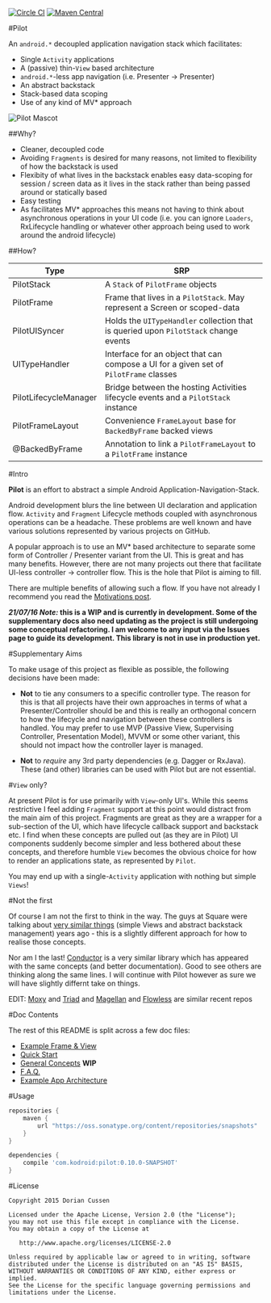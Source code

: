 [![Circle CI](https://circleci.com/gh/doridori/Pilot.svg?style=svg)](https://circleci.com/gh/doridori/Pilot)  [![Maven Central](https://img.shields.io/badge/Maven%20Central%20SNAPSHOT-v0.10.0-blue.svg)](https://oss.sonatype.org/content/repositories/snapshots/com/kodroid/pilot/0.10.0-SNAPSHOT/)

#Pilot

An `android.*` decoupled application navigation stack which facilitates:

- Single `Activity` applications
- A (passive) thin-`View` based architecture 
- `android.*`-less app navigation (i.e. Presenter -> Presenter)
- An abstract backstack
- Stack-based data scoping
- Use of any kind of MV* approach

![Pilot Mascot](https://raw.githubusercontent.com/doridori/Pilot/master/gfx/pilot_mascot.png)

##Why?

- Cleaner, decoupled code
- Avoiding `Fragments` is desired for many reasons, not limited to flexibility of how the backstack is used
- Flexibity of what lives in the backstack enables easy data-scoping for session / screen data as it lives in the stack rather than being passed around or statically based
- Easy testing
- As facilitates MV* approaches this means not having to think about asynchronous operations in your UI code (i.e. you can ignore `Loaders`, RxLifecycle handling or whatever other approach being used to work around the android lifecycle)

##How?

Type                 | SRP 
---------------------|------------------------------
PilotStack           |A `Stack` of `PilotFrame` objects
PilotFrame           |Frame that lives in a `PilotStack`. May represent a Screen or scoped-data
PilotUISyncer        |Holds the `UITypeHandler` collection that is queried upon `PilotStack` change events
UITypeHandler        |Interface for an object that can compose a UI for a given set of `PilotFrame` classes
PilotLifecycleManager|Bridge between the hosting Activities lifecycle events and a `PilotStack` instance
PilotFrameLayout     |Convenience `FrameLayout` base for `BackedByFrame` backed views
@BackedByFrame       |Annotation to link a `PilotFrameLayout` to a `PilotFrame` instance

#Intro

**Pilot** is an effort to abstract a simple Android Application-Navigation-Stack. 

Android development blurs the line between UI declaration and application flow. `Activity` and `Fragment` Lifecycle methods coupled with asynchronous operations can be a headache. These problems are well known and have various solutions represented by various projects on GitHub.

A popular approach is to use an MV* based architecture to separate some form of Controller / Presenter variant from the UI. This is great and has many benefits. However, there are not many projects out there that facilitate UI-less controller -> controller flow. This is the hole that Pilot is aiming to fill.

There are multiple benefits of allowing such a flow. If you have not already I recommend you read the [Motivations post](http://doridori.github.io/Android-Architecture-Pilot/).

**_21/07/16 Note:_ this is a WIP and is currently in development. Some of the supplementary docs also need updating as the project is still undergoing some conceptual refactoring. I am welcome to any input via the Issues page to guide its development. This library is not in use in production yet.**

#Supplementary Aims

To make usage of this project as flexible as possible, the following decisions have been made:

- **Not** to tie any consumers to a specific controller type. The reason for this is that all projects have their own approaches in terms of what a Presenter/Controller should be and this is really an orthogonal concern to how the lifecycle and navigation between these controllers is handled. You may prefer to use MVP (Passive View, Supervising Controller, Presentation Model), MVVM or some other variant, this should not impact how the controller layer is managed.

- **Not** to _require_ any 3rd party dependencies (e.g. Dagger or RxJava). These (and other) libraries can be used with Pilot but are not essential. 

#`View` only?

At present Pilot is for use primarily with `View`-only UI's. While this seems restrictive I feel adding `Fragment` support at this point would distract from the main aim of this project. Fragments are great as they are a wrapper for a sub-section of the UI, which have lifecycle callback support and backstack etc. I find when these concepts are pulled out (as they are in Pilot) UI components suddenly become simpler and less bothered about these concepts, and therefore humble `View` becomes the obvious choice for how to render an applications state, as represented by `Pilot`.

You may end up with a single-`Activity` application with nothing but simple `Views`!

#Not the first

Of course I am not the first to think in the way. The guys at Square were talking about [very similar things](https://corner.squareup.com/2014/10/advocating-against-android-fragments.html) (simple Views and abstract backstack management) years ago - this is a slightly different approach for how to realise those concepts.

Nor am I the last! [Conductor](https://github.com/bluelinelabs/Conductor) is a very similar library which has appeared with the same concepts (and better documentation). Good to see others are thinking along the same lines. I will continue with Pilot however as sure we will have slightly differnt take on things.

EDIT: [Moxy](https://github.com/Arello-Mobile/Moxy) and [Triad](https://github.com/nhaarman/Triad) and [Magellan](https://realm.io/news/sf-fabien-davos-modern-android-ditching-activities-fragments/) and [Flowless](https://github.com/Zhuinden/flowless) are similar recent repos

#Doc Contents

The rest of this README is split across a few doc files:

- [Example Frame & View](https://github.com/doridori/Pilot/blob/master/docs%2Fexample_frame_and_view.md)
- [Quick Start](https://github.com/doridori/Pilot/blob/master/docs/quick_start.md)
- [General Concepts](https://github.com/doridori/Pilot/blob/master/docs/general_concepts.md) **WIP**
- [F.A.Q.](https://github.com/doridori/Pilot/blob/master/docs/faq.md)
- [Example App Architecture](https://github.com/doridori/Pilot/blob/master/docs/app-architecture.md)

#Usage

```gradle
repositories {
    maven {
        url "https://oss.sonatype.org/content/repositories/snapshots"
    }
}

dependencies {
    compile 'com.kodroid:pilot:0.10.0-SNAPSHOT'
}
```

#License

    Copyright 2015 Dorian Cussen

    Licensed under the Apache License, Version 2.0 (the "License");
    you may not use this file except in compliance with the License.
    You may obtain a copy of the License at

       http://www.apache.org/licenses/LICENSE-2.0

    Unless required by applicable law or agreed to in writing, software
    distributed under the License is distributed on an "AS IS" BASIS,
    WITHOUT WARRANTIES OR CONDITIONS OF ANY KIND, either express or implied.
    See the License for the specific language governing permissions and
    limitations under the License.


